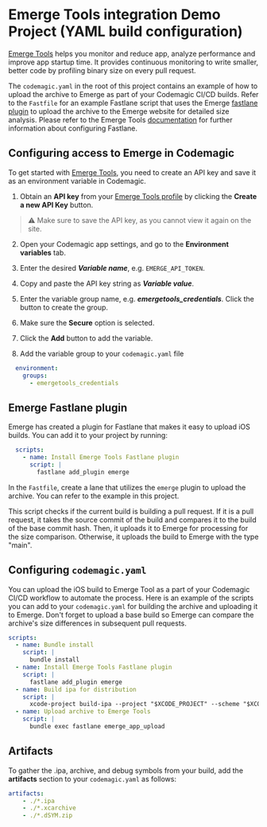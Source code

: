 # Emerge Tools integration Demo Project (YAML build configuration)

[Emerge Tools](https://www.emergetools.com/) helps you monitor and reduce app, analyze performance and improve app startup time. It provides continuous monitoring to write smaller, better code by profiling binary size on every pull request.

The `codemagic.yaml` in the root of this project contains an example of how to upload the archive to Emerge as part of your Codemagic CI/CD builds. Refer to the `Fastfile` for an example Fastlane script that uses the Emerge [fastlane plugin](https://github.com/EmergeTools/fastlane-plugin-emerge) to upload the archive to the Emerge website for detailed size analysis. Please refer to the Emerge Tools [documentation](https://docs.emergetools.com/docs/fastlane) for further information about configuring Fastlane.   


## Configuring access to Emerge in Codemagic

To get started with [Emerge Tools](https://www.emergetools.com/), you need to create an API key and save it as an environment variable in Codemagic.

1. Obtain an **API key** from your [Emerge Tools profile](https://www.emergetools.com/profile) by clicking the **Create a new API Key** button. 

> :warning: Make sure to save the API key, as you cannot view it again on the site.


2. Open your Codemagic app settings, and go to the **Environment variables** tab.
3. Enter the desired **_Variable name_**, e.g. `EMERGE_API_TOKEN`.
4. Copy and paste the API key string as **_Variable value_**.
5. Enter the variable group name, e.g. **_emergetools_credentials_**. Click the button to create the group.
6. Make sure the **Secure** option is selected.
7. Click the **Add** button to add the variable.

8. Add the variable group to your `codemagic.yaml` file
``` yaml
  environment:
    groups:
      - emergetools_credentials
```

## Emerge Fastlane plugin
Emerge has created a plugin for Fastlane that makes it easy to upload iOS builds. You can add it to your project by running:

``` yaml
  scripts:
    - name: Install Emerge Tools Fastlane plugin
      script: | 
        fastlane add_plugin emerge
```

In the `Fastfile`, create a lane that utilizes the `emerge` plugin to upload the archive. You can refer to the example in this project.

This script checks if the current build is building a pull request. If it is a pull request, it takes the source commit of the build and compares it to the build of the base commit hash. Then, it uploads it to Emerge for processing for the size comparison. Otherwise, it uploads the build to Emerge with the type "main".

## Configuring `codemagic.yaml`

You can upload the iOS build to Emerge Tool as a part of your Codemagic CI/CD workflow to automate the process. Here is an example of the scripts you can add to your `codemagic.yaml` for building the archive and uploading it to Emerge. Don't forget to upload a base build so Emerge can compare the archive's size differences in subsequent pull requests.

``` yaml
scripts:
  - name: Bundle install
    script: | 
      bundle install
  - name: Install Emerge Tools Fastlane plugin
    script: | 
      fastlane add_plugin emerge
  - name: Build ipa for distribution
    script: | 
      xcode-project build-ipa --project "$XCODE_PROJECT" --scheme "$XCODE_SCHEME"
  - name: Upload archive to Emerge Tools
    script: | 
      bundle exec fastlane emerge_app_upload
```

## Artifacts
To gather the .ipa, archive, and debug symbols from your build, add the **artifacts** section to your `codemagic.yaml` as follows:

``` yaml
artifacts:
    - ./*.ipa
    - ./*.xcarchive
    - ./*.dSYM.zip      
```